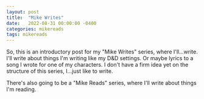 ```yaml
---
layout: post
title:  "Mike Writes"
date:   2022-08-31 00:00:00 -0400
categories: mikereads
tags: mikereads
---
```


So, this is an introductory post for my "Mike Writes" series, where I'll...write. I'll write about things I'm writing like my D&D settings. Or maybe lyrics to a song I wrote for one of my characters. I don't have a firm idea yet on the structure of this series, I...just like to write.

There's also going to be a "Mike Reads" series, where I'll write about things I'm reading.

